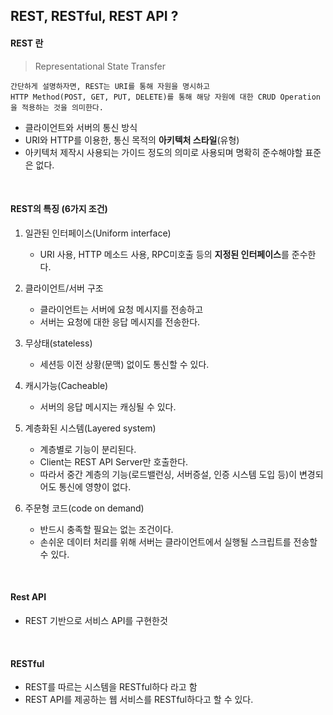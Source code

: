 ## REST, RESTful, REST API ?

#### REST 란
> Representational State Transfer
~~~
간단하게 설명하자면, REST는 URI를 통해 자원을 명시하고
HTTP Method(POST, GET, PUT, DELETE)를 통해 해당 자원에 대한 CRUD Operation을 적용하는 것을 의미한다.
~~~
* 클라이언트와 서버의 통신 방식
* URI와 HTTP를 이용한, 통신 목적의 **아키텍처 스타일**(유형)
* 아키텍처 제작시 사용되는 가이드 정도의 의미로 사용되며 명확히 준수해야할 표준은 없다.

<br>

#### REST의 특징 (6가지 조건)
1. 일관된 인터페이스(Uniform interface)
    * URI 사용, HTTP 메소드 사용, RPC미호출 등의 **지정된 인터페이스**를 준수한다.

2. 클라이언트/서버 구조
    * 클라이언트는 서버에 요청 메시지를 전송하고
    * 서버는 요청에 대한 응답 메시지를 전송한다.

3. 무상태(stateless)
    * 세션등 이전 상황(문맥) 없이도 통신할 수 있다.

4. 캐시가능(Cacheable)
    * 서버의 응답 메시지는 캐싱될 수 있다.

5. 계층화된 시스템(Layered system)
    * 계층별로 기능이 분리된다.
    * Client는 REST API Server만 호출한다.
    * 따라서 중간 계층의 기능(로드밸런싱, 서버증설, 인증 시스템 도입 등)이 변경되어도 통신에 영향이 없다.

6. 주문형 코드(code on demand)
    * 반드시 충족할 필요는 없는 조건이다.
    * 손쉬운 데이터 처리를 위해 서버는 클라이언트에서 실행될 스크립트를 전송할 수 있다.


<br>

#### Rest API
* REST 기반으로 서비스 API를 구현한것

<br>

#### RESTful
* REST를 따르는 시스템을 RESTful하다 라고 함
* REST API를 제공하는 웹 서비스를 RESTful하다고 할 수 있다.
